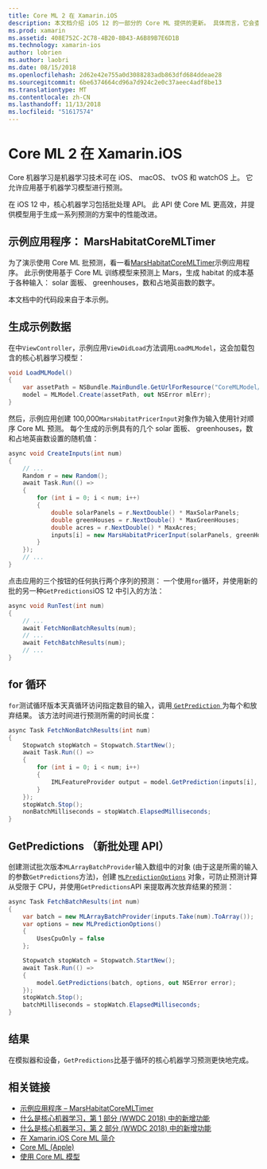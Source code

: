 ```yaml
---
title: Core ML 2 在 Xamarin.iOS
description: 本文档介绍 iOS 12 的一部分的 Core ML 提供的更新。 具体而言，它会查看新的批次预测 API 与相关联的性能改进。
ms.prod: xamarin
ms.assetid: 408E752C-2C78-4B20-8B43-A6B89B7E6D1B
ms.technology: xamarin-ios
author: lobrien
ms.author: laobri
ms.date: 08/15/2018
ms.openlocfilehash: 2d62e42e755a0d3088283adb863dfd684ddeae28
ms.sourcegitcommit: 6be6374664cd96a7d924c2e0c37aeec4adf8be13
ms.translationtype: MT
ms.contentlocale: zh-CN
ms.lasthandoff: 11/13/2018
ms.locfileid: "51617574"
---
```

# <a name="core-ml-2-in-xamarinios"></a>Core ML 2 在 Xamarin.iOS

Core 机器学习是机器学习技术可在 iOS、 macOS、 tvOS 和 watchOS 上。 它允许应用基于机器学习模型进行预测。

在 iOS 12 中，核心机器学习包括批处理 API。 此 API 使 Core ML 更高效，并提供模型用于生成一系列预测的方案中的性能改进。

## <a name="sample-app-marshabitatcoremltimer"></a>示例应用程序： MarsHabitatCoreMLTimer

为了演示使用 Core ML 批预测，看一看[MarsHabitatCoreMLTimer](https://developer.xamarin.com/samples/monotouch/iOS12/MarsHabitatCoreMLTimer)示例应用程序。 此示例使用基于 Core ML 训练模型来预测上 Mars，生成 habitat 的成本基于各种输入： solar 面板、 greenhouses，数和占地英亩数的数字。

本文档中的代码段来自于本示例。

## <a name="generate-sample-data"></a>生成示例数据

在中`ViewController`，示例应用`ViewDidLoad`方法调用`LoadMLModel`，这会加载包含的核心机器学习模型：

```csharp
void LoadMLModel()
{
    var assetPath = NSBundle.MainBundle.GetUrlForResource("CoreMLModel/MarsHabitatPricer", "mlmodelc");
    model = MLModel.Create(assetPath, out NSError mlErr);
}
```

然后，示例应用创建 100,000`MarsHabitatPricerInput`对象作为输入使用针对顺序 Core ML 预测。 每个生成的示例具有的几个 solar 面板、 greenhouses，数和占地英亩数设置的随机值：

```csharp
async void CreateInputs(int num)
{
    // ...
    Random r = new Random();
    await Task.Run(() =>
    {
        for (int i = 0; i < num; i++)
        {
            double solarPanels = r.NextDouble() * MaxSolarPanels;
            double greenHouses = r.NextDouble() * MaxGreenHouses;
            double acres = r.NextDouble() * MaxAcres;
            inputs[i] = new MarsHabitatPricerInput(solarPanels, greenHouses, acres);
        }
    });
    // ...
}
```

点击应用的三个按钮的任何执行两个序列的预测： 一个使用`for`循环，并使用新的批的另一种`GetPredictions`iOS 12 中引入的方法：

```csharp
async void RunTest(int num)
{
    // ...
    await FetchNonBatchResults(num);
    // ...
    await FetchBatchResults(num);
    // ...
}
```

## <a name="for-loop"></a>for 循环

`for`测试循环版本天真循环访问指定数目的输入，调用[ `GetPrediction` ](https://developer.xamarin.com/api/member/CoreML.MLModel.GetPrediction/)为每个和放弃结果。 该方法时间进行预测所需的时间长度：

```csharp
async Task FetchNonBatchResults(int num)
{
    Stopwatch stopWatch = Stopwatch.StartNew();
    await Task.Run(() =>
    {
        for (int i = 0; i < num; i++)
        {
            IMLFeatureProvider output = model.GetPrediction(inputs[i], out NSError error);
        }
    });
    stopWatch.Stop();
    nonBatchMilliseconds = stopWatch.ElapsedMilliseconds;
}
```

## <a name="getpredictions-new-batch-api"></a>GetPredictions （新批处理 API）

创建测试批次版本`MLArrayBatchProvider`输入数组中的对象 (由于这是所需的输入的参数`GetPredictions`方法)，创建 [`MLPredictionOptions`](https://developer.xamarin.com/api/type/CoreML.MLPredictionOptions/)
对象，可防止预测计算从受限于 CPU，并使用`GetPredictions`API 来提取再次放弃结果的预测：

```csharp
async Task FetchBatchResults(int num)
{
    var batch = new MLArrayBatchProvider(inputs.Take(num).ToArray());
    var options = new MLPredictionOptions()
    {
        UsesCpuOnly = false
    };

    Stopwatch stopWatch = Stopwatch.StartNew();
    await Task.Run(() =>
    {
        model.GetPredictions(batch, options, out NSError error);
    });
    stopWatch.Stop();
    batchMilliseconds = stopWatch.ElapsedMilliseconds;
}
```

## <a name="results"></a>结果

在模拟器和设备，`GetPredictions`比基于循环的核心机器学习预测更快地完成。

## <a name="related-links"></a>相关链接

- [示例应用程序 – MarsHabitatCoreMLTimer](https://developer.xamarin.com/samples/monotouch/iOS12/MarsHabitatCoreMLTimer)
- [什么是核心机器学习，第 1 部分 (WWDC 2018) 中的新增功能](https://developer.apple.com/videos/play/wwdc2018/708/)
- [什么是核心机器学习，第 2 部分 (WWDC 2018) 中的新增功能](https://developer.apple.com/videos/play/wwdc2018/709/)
- [在 Xamarin.iOS Core ML 简介](https://docs.microsoft.com/xamarin/ios/platform/introduction-to-ios11/coreml)
- [Core ML (Apple)](https://developer.apple.com/documentation/coreml?language=objc)
- [使用 Core ML 模型](https://developer.apple.com/machine-learning/build-run-models/)
